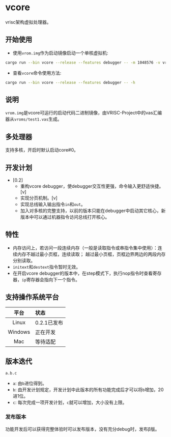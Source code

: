 # vcore

vrisc架构虚拟处理器。

## 开始使用

* 使用`vrom.img`作为启动镜像启动一个单核虚拟机:

```bash
cargo run --bin vcore --release --features debugger -- -m 1048576 -v vrom.img -d
```

* 查看`vcore`命令使用方法:

```bash
cargo run --bin vcore --release --features debugger -- -h
```

## 说明

`vrom.img`是vcore可运行的启动代码二进制镜像，由VRISC-Project中的vas汇编器从`vroms/test1.vas`生成。

## 多处理器

支持多核，开启时默认启动core#0。

## 开发计划

* [0.2]
  * 重构vcore debugger，使debugger交互性更强，命令输入更舒适快捷。[v]
  * 实现分页机制。[v]
  * 实现总线输入输出指令`in`和`out`。
  * 加入对多核的完整支持，以前的版本只能在debugger中启动其它核心，新版本中可以通过机器指令访问总线打开核心。

## 特性

* 内存访问上，若访问一段连续内存（一般是读取指令或串指令集中使用）：连续内存不越过最小页框，连续读取；
  越过最小页框，页框边界两边的两段内存分别读取。
* `initext`和`destext`指令暂时无效。
* 在开启vcore debugger的版本中，在step模式下，执行nop指令时查看寄存器，`ip`寄存器会指向下一个指令。

## 支持操作系统平台

平台|状态
:-:|:-
Linux|0.2.1已发布
Windows|正在开发
Mac|等待适配

## 版本迭代

`a.b.c`

* `a`: 由`b`进位得到。
* `b`: 由开发计划规定，开发计划中此版本的所有功能完成后才可以将`b`增加，20进1位。
* `c`: 每次完成一项开发计划，`c`就可以增加，大小没有上限。

### 发布版本

功能开发后可以获得完整体验时可以发布版本，没有充分debug时，发布β版。
